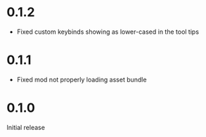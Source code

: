 
# 0.1.2

- Fixed custom keybinds showing as lower-cased in the tool tips

# 0.1.1

- Fixed mod not properly loading asset bundle

# 0.1.0

Initial release